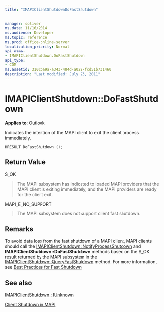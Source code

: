 ```yaml
---
title: "IMAPIClientShutdownDoFastShutdown"
 
 
manager: soliver
ms.date: 11/16/2014
ms.audience: Developer
ms.topic: reference
ms.prod: office-online-server
localization_priority: Normal
api_name:
- IMAPIClientShutdown.DoFastShutdown
api_type:
- COM
ms.assetid: 310cba9a-a343-484d-a029-fcd51b731460
description: "Last modified: July 23, 2011"
---
```


# IMAPIClientShutdown::DoFastShutdown

  
  
**Applies to**: Outlook 
  
Indicates the intention of the MAPI client to exit the client process immediately.
  
```cpp
HRESULT DoFastShutdown ();
```

## Return Value

S_OK
  
> The MAPI subsystem has indicated to loaded MAPI providers that the MAPI client is exiting immediately, and the MAPI providers are ready for the client exit.
    
MAPI_E_NO_SUPPORT
  
> The MAPI subsystem does not support client fast shutdown.
    
## Remarks

To avoid data loss from the fast shutdown of a MAPI client, MAPI clients should call the [IMAPIClientShutdown::NotifyProcessShutdown](imapiclientshutdown-notifyprocessshutdown.md) and **IMAPIClientShutdown::DoFastShutdown** methods based on the S_OK result returned by the MAPI subsystem in the [IMAPIClientShutdown::QueryFastShutdown](imapiclientshutdown-queryfastshutdown.md) method. For more information, see [Best Practices for Fast Shutdown](best-practices-for-fast-shutdown.md).
  
## See also



[IMAPIClientShutdown : IUnknown](imapiclientshutdowniunknown.md)


[Client Shutdown in MAPI](client-shutdown-in-mapi.md)

